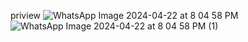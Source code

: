 priview
![WhatsApp Image 2024-04-22 at 8 04 58 PM](https://github.com/Vishallab/Movie-Ticket-Booking-UI/assets/74778363/99dd86fe-2635-4d68-b666-80d0bcd91b8a)
![WhatsApp Image 2024-04-22 at 8 04 58 PM (1)](https://github.com/Vishallab/Movie-Ticket-Booking-UI/assets/74778363/1770becc-6ccb-4077-a064-611742777b01)
